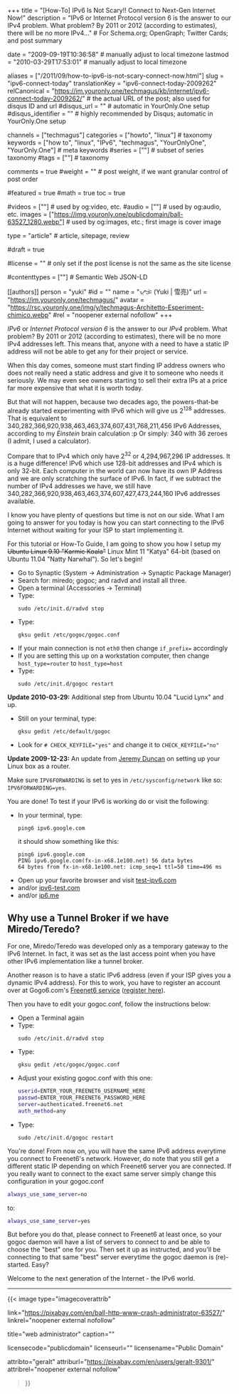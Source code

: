 +++
title = "[How-To] IPv6 Is Not Scary!! Connect to Next-Gen Internet Now!"
description = "IPv6 or Internet Protocol version 6 is the answer to our IPv4 problem. What problem? By 2011 or 2012 (according to estimates), there will be no more IPv4…"                                                    # For Schema.org; OpenGraph; Twitter Cards; and post summary

date = "2009-09-19T10:36:58"                                        # manually adjust to local timezone
lastmod = "2010-03-29T17:53:01"                                     # manually adjust to local timezone

aliases = ["/2011/09/how-to-ipv6-is-not-scary-connect-now.html"]
slug = "ipv6-connect-today"
translationKey = "ipv6-connect-today-2009262"
relCanonical = "https://im.youronly.one/techmagus/kb/internet/ipv6-connect-today-2009262/"                                                   # the actual URL of the post; also used for disqus ID and url
#disqus_url = ""                                                    # automatic in YourOnly.One setup
#disqus_identifier = ""                                             # highly recommended by Disqus; automatic in YourOnly.One setup

channels = ["techmagus"]
categories = ["howto", "linux"]                                                   # taxonomy
keywords = ["how to", "linux", "IPv6", "techmagus", "YourOnlyOne", "YourOnly.One"]                                                     # meta keywords
#series = [""]                                                       # subset of series taxonomy
#tags = [""]                                                         # taxonomy

comments = true
#weight = ""                                                        # post weight, if we want granular control of post order

#featured = true
#math = true
toc = true

#videos = [""]                                                       # used by og:video, etc.
#audio = [""]                                                        # used by og:audio, etc.
images = ["https://img.youronly.one/publicdomain/ball-63527_1280.webp"]                                                       # used by og:images, etc.; first image is cover image

type = "article"                                                           # article, sitepage, review

#draft = true

#license = ""                                                       # only set if the post license is not the same as the site license

#contenttypes = [""]                                                 # Semantic Web JSON-LD

[[authors]]
  person = "yuki"
  #id = ""
  name = "ᜌᜓᜃᜒ (Yuki | 雪亮)"
  url = "https://im.youronly.one/techmagus/"
  avatar = "https://rsc.youronly.one/img/y/techmagus-Architetto-Esperiment-chimico.webp"
  #rel = "noopener external nofollow"
+++

*IPv6* or *Internet Protocol version 6* is the answer to our *IPv4* problem. What problem? By 2011 or 2012 (according to estimates), there will be no more IPv4 addresses left. This means that, anyone with a need to have a static IP address will not be able to get any for their project or service.

When this day comes, someone must start finding IP address owners who does not really need a static address and give it to someone who needs it seriously. We may even see owners starting to sell their extra IPs at a price far more expensive that what it is worth today.

<!--more-->

But that will not happen, because two decades ago, the powers-that-be already started experimenting with IPv6 which will give us 2<sup>128</sup> addresses. That is equivalent to 340,282,366,920,938,463,463,374,607,431,768,211,456 IPv6 Addresses, according to my *Einstein* brain calculation :p Or simply: 340 with 36 zeroes (I admit, I used a calculator).

Compare that to IPv4 which only have 2<sup>32</sup> or 4,294,967,296 IP addresses. It is a huge difference! IPv6 which use 128-bit addresses and IPv4 which is only 32-bit. Each computer in the world can now have its own IP Address and we are only scratching the surface of IPv6. In fact, if we subtract the number of IPv4 addresses we have, we still have 340,282,366,920,938,463,463,374,607,427,473,244,160 IPv6 addresses available.

I know you have plenty of questions but time is not on our side. What I am going to answer for you today is how you can start connecting to the IPv6 Internet without waiting for your ISP to start implementing it.

For this tutorial or How-To Guide, I am going to show you how I setup my <del>Ubuntu Linux 9.10 "Karmic Koala"</del> Linux Mint 11 "Katya" 64-bit (based on Ubuntu 11.04 "Natty Narwhal"). So let's begin!

* Go to Synaptic (System -> Administration -> Synaptic Package Manager)
* Search for: miredo; gogoc; and radvd and install all three.
* Open a terminal (Accessories -> Terminal)
* Type:
  ```shell
  sudo /etc/init.d/radvd stop
  ```
* Type:
  ```shell
  gksu gedit /etc/gogoc/gogoc.conf
  ```
* If your main connection is not `eth0` then change `if_prefix=` accordingly
* If you are setting this up on a workstation computer, then change `host_type=router` to `host_type=host`
* Type:
  ```shell
  sudo /etc/init.d/gogoc restart
  ```

**Update 2010-03-29:** Additional step from Ubuntu 10.04 "Lucid Lynx" and up.
* Still on your terminal, type:
  ```shell
  gksu gedit /etc/default/gogoc
  ```
* Look for `# CHECK_KEYFILE="yes"` and change it to `CHECK_KEYFILE="no"`

**Update 2009-12-23:** An update from <a href="https://mobile.twitter.com/nacnud" rel="noopener external nofollow" referrerpolicy="strict-origin-when-cross-origin">Jeremy Duncan</a> on setting up your Linux box as a router.

Make sure `IPV6FORWARDING` is set to yes in `/etc/sysconfig/network` like so: `IPV6FORWARDING=yes`.

You are done! To test if your IPv6 is working do or visit the following:
* In your terminal, type:
  ```shell
  ping6 ipv6.google.com
  ```
  it should show something like this:
  ```shell
  ping6 ipv6.google.com
  PING ipv6.google.com(fx-in-x68.1e100.net) 56 data bytes
  64 bytes from fx-in-x68.1e100.net: icmp_seq=1 ttl=50 time=496 ms
  ```
* Open up your favorite browser and visit <a href="https://test-ipv6.com" rel="noopener external nofollow" referrerpolicy="strict-origin-when-cross-origin">test-ipv6.com</a>
* and/or <a href="https://ipv6-test.com" rel="noopener external nofollow" referrerpolicy="strict-origin-when-cross-origin">ipv6-test.com</a>
* and/or <a href="https://ip6.me" rel="noopener external nofollow" referrerpolicy="strict-origin-when-cross-origin">ip6.me</a>

<div class="float_right" style="margin-left: 10px; margin-bottom: 10px;"><script type="text/javascript" src="https://ipv6.he.net/v4ex/sidebar.js"></script></div>

## Why use a Tunnel Broker if we have Miredo/Teredo?
For one, Miredo/Teredo was developed only as a temporary gateway to the IPv6 Internet. In fact, it was set as the last access point when you have other IPv6 implementation like a tunnel broker.

Another reason is to have a static IPv6 address (even if your ISP gives you a dynamic IPv4 address). For this to work, you have to register an account over at Gogo6.com's <a href="//www.gogo6.com/freenet6" rel="noopener external nofollow" referrerpolicy="strict-origin-when-cross-origin">Freenet6 service</a> (<a href="https://www.gogo6.com/freenet6/registration" rel="noopener external nofollow" referrerpolicy="strict-origin-when-cross-origin">register here</a>).

Then you have to edit your gogoc.conf, follow the instructions below:
* Open a Terminal again
* Type:
  ```shell
  sudo /etc/init.d/radvd stop
  ```
* Type:
  ```shell
  gksu gedit /etc/gogoc/gogoc.conf
  ```
* Adjust your existing gogoc.conf with this one:
  ```bash
  userid=ENTER_YOUR_FREENET6_USERNAME_HERE
  passwd=ENTER_YOUR_FREENET6_PASSWORD_HERE
  server=authenticated.freenet6.net
  auth_method=any
  ```
* Type:
  ```shell
  sudo /etc/init.d/gogoc restart
  ```

You're done! From now on, you will have the same IPv6 address everytime you connect to Freenet6's network. However, do note that you still get a different static IP depending on which Freenet6 server you are connected. If you really want to connect to the exact same server simply change this configuration in your gogoc.conf
```bash
always_use_same_server=no
```
to:
```bash
always_use_same_server=yes
```

But before you do that, please connect to Freenet6 at least once, so your gogoc daemon will have a list of servers to connect to and be able to choose the "best" one for you. Then set it up as instructed, and you'll be connecting to that same "best" server everytime the gogoc daemon is (re)-started. Easy?

Welcome to the next generation of the Internet - the IPv6 world.

-------

{{< image
  type="imagecoverattrib"

  link="https://pixabay.com/en/ball-http-www-crash-administrator-63527/"
  linkrel="noopener external nofollow"

  title="web administrator"
  caption=""

  licensecode="publicdomain"
  licenseurl=""
  licensename="Public Domain"

  attribto="geralt"
  attriburl="https://pixabay.com/en/users/geralt-9301/"
  attribrel="noopener external nofollow"
>}}
